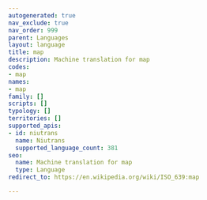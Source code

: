 ```yaml
---
autogenerated: true
nav_exclude: true
nav_order: 999
parent: Languages
layout: language
title: map
description: Machine translation for map
codes:
- map
names:
- map
family: []
scripts: []
typology: []
territories: []
supported_apis:
- id: niutrans
  name: Niutrans
  supported_language_count: 381
seo:
  name: Machine translation for map
  type: Language
redirect_to: https://en.wikipedia.org/wiki/ISO_639:map

---
```


